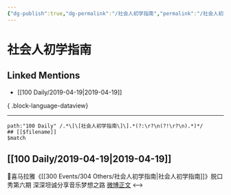 ```yaml
---
{"dg-publish":true,"dg-permalink":"/社会人初学指南","permalink":"/社会人初学指南/","created":"2023-03-12T16:25:32.000+08:00","updated":"2023-04-10T17:14:16.000+08:00"}
---
```


# 社会人初学指南

## Linked Mentions
- [[100 Daily/2019-04-19\|2019-04-19]]

{ .block-language-dataview}

---

```expander
path:"100 Daily" /.*\[\[社会人初学指南\]\].*(?:\r?\n(?!\r?\n).*)*/
## [[$filename]]
$match
```
## [[100 Daily/2019-04-19\|2019-04-19]]
🌿喜马拉雅《[[300 Events/304 Others/社会人初学指南\|社会人初学指南]]》脱口秀第六期
深深坦诚分享音乐梦想之路
[微博正文](https://m.weibo.cn/6466290670/4362889835875069)
<-->